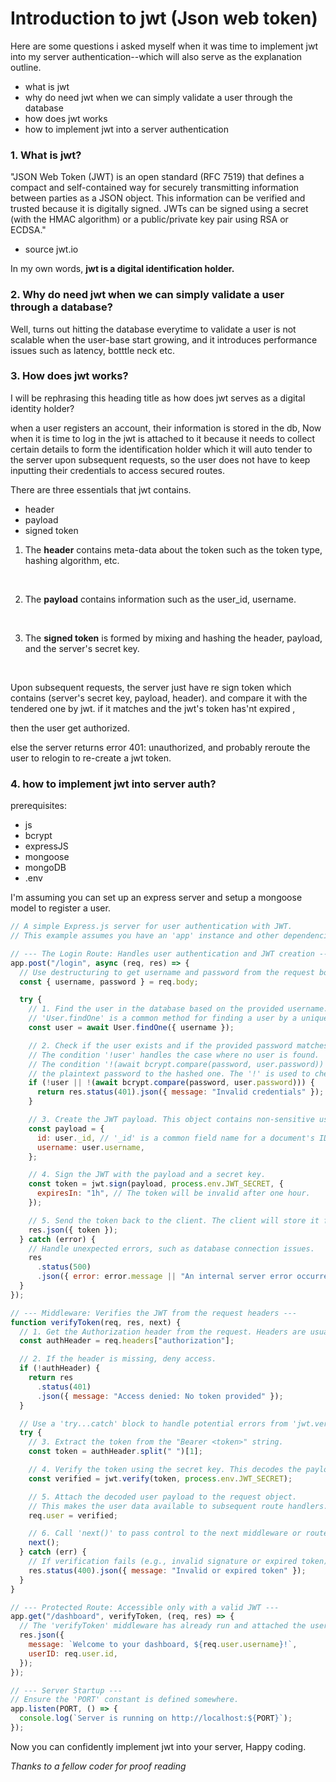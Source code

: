 # Introduction to jwt (Json web token)

<p>Here are some questions i asked myself when it was time to implement jwt into my server authentication--which will also serve as the explanation outline. </p>

<ul>
 <li> what is jwt </li>
 <li> why do need jwt when we can simply validate a user through the database</li>
 <li> how does jwt works</li>
 <li> how to implement jwt into a server authentication </li>
 
 </ul>

### 1. What is jwt?

"JSON Web Token (JWT) is an open standard (RFC 7519) that defines a compact and self-contained way for securely transmitting information between parties as a JSON object. This information can be verified and trusted because it is digitally signed. JWTs can be signed using a secret (with the HMAC algorithm) or a public/private key pair using RSA or ECDSA."

- source jwt.io

In my own words, **jwt is a digital identification holder.**

### 2. Why do need jwt when we can simply validate a user through a database?

Well, turns out hitting the database everytime to validate a user is not scalable when the user-base start growing, and it introduces performance issues such as latency, botttle neck etc.

### 3. How does jwt works?

I will be rephrasing this heading title as how does jwt serves as a digital identity holder?

when a user registers an account, their information is stored in the db, Now when it is time to log in the jwt is attached to it because it needs to collect certain details to form the identification holder which it will auto tender to the server upon subsequent requests, so the user does not have to keep inputting their credentials to access secured routes.

There are three essentials that jwt contains.

- header
- payload
- signed token
  <br>

1. The **header** contains meta-data about the token such as the token type, hashing algorithm, etc.

 <br>

2. The **payload** contains information such as the user_id, username.

 <br>

3. The **signed token** is formed by mixing and hashing the header, payload, and the server's secret key.

 <br>

Upon subsequent requests, the server just have re sign token which contains (server's secret key, payload, header). and compare it with the tendered one by jwt. if it matches and the jwt's token has'nt expired ,

then the user get authorized.

else the server returns error 401: unauthorized, and probably reroute the user to relogin to re-create a jwt token.

### 4. how to implement jwt into server auth?

prerequisites:

- js
- bcrypt
- expressJS
- mongoose
- mongoDB
- .env

I'm assuming you can set up an express server and setup a mongoose model to register a user.

```js
// A simple Express.js server for user authentication with JWT.
// This example assumes you have an 'app' instance and other dependencies set up.

// --- The Login Route: Handles user authentication and JWT creation ---
app.post("/login", async (req, res) => {
  // Use destructuring to get username and password from the request body.
  const { username, password } = req.body;

  try {
    // 1. Find the user in the database based on the provided username.
    // 'User.findOne' is a common method for finding a user by a unique field like username.
    const user = await User.findOne({ username });

    // 2. Check if the user exists and if the provided password matches the stored hash.
    // The condition '!user' handles the case where no user is found.
    // The condition '!(await bcrypt.compare(password, user.password))' securely compares
    // the plaintext password to the hashed one. The '!' is used to check for a non-match.
    if (!user || !(await bcrypt.compare(password, user.password))) {
      return res.status(401).json({ message: "Invalid credentials" });
    }

    // 3. Create the JWT payload. This object contains non-sensitive user data.
    const payload = {
      id: user._id, // '_id' is a common field name for a document's ID in MongoDB.
      username: user.username,
    };

    // 4. Sign the JWT with the payload and a secret key.
    const token = jwt.sign(payload, process.env.JWT_SECRET, {
      expiresIn: "1h", // The token will be invalid after one hour.
    });

    // 5. Send the token back to the client. The client will store it for future requests.
    res.json({ token });
  } catch (error) {
    // Handle unexpected errors, such as database connection issues.
    res
      .status(500)
      .json({ error: error.message || "An internal server error occurred." });
  }
});

// --- Middleware: Verifies the JWT from the request headers ---
function verifyToken(req, res, next) {
  // 1. Get the Authorization header from the request. Headers are usually in lowercase.
  const authHeader = req.headers["authorization"];

  // 2. If the header is missing, deny access.
  if (!authHeader) {
    return res
      .status(401)
      .json({ message: "Access denied: No token provided" });
  }

  // Use a 'try...catch' block to handle potential errors from 'jwt.verify()'.
  try {
    // 3. Extract the token from the "Bearer <token>" string.
    const token = authHeader.split(" ")[1];

    // 4. Verify the token using the secret key. This decodes the payload if successful.
    const verified = jwt.verify(token, process.env.JWT_SECRET);

    // 5. Attach the decoded user payload to the request object.
    // This makes the user data available to subsequent route handlers.
    req.user = verified;

    // 6. Call 'next()' to pass control to the next middleware or route handler.
    next();
  } catch (err) {
    // If verification fails (e.g., invalid signature or expired token), return an error.
    res.status(400).json({ message: "Invalid or expired token" });
  }
}

// --- Protected Route: Accessible only with a valid JWT ---
app.get("/dashboard", verifyToken, (req, res) => {
  // The 'verifyToken' middleware has already run and attached the user data to 'req.user'.
  res.json({
    message: `Welcome to your dashboard, ${req.user.username}!`,
    userID: req.user.id,
  });
});

// --- Server Startup ---
// Ensure the 'PORT' constant is defined somewhere.
app.listen(PORT, () => {
  console.log(`Server is running on http://localhost:${PORT}`);
});
```

Now you can confidently implement jwt into your server, Happy coding.

_Thanks to a fellow coder for proof reading_

